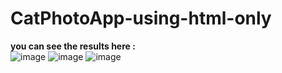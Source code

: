 # CatPhotoApp-using-html-only
**you can see the results here :** <br>
![image](https://github.com/AlizayAyesha/CatPhotoApp-using-html-only/assets/68489612/0ab1d35a-6dee-4d5c-bbe5-aa2b1cac8d90)
![image](https://github.com/AlizayAyesha/CatPhotoApp-using-html-only/assets/68489612/e8275522-d147-481f-84d7-1957478fedbf)
![image](https://github.com/AlizayAyesha/CatPhotoApp-using-html-only/assets/68489612/ddfaf5a0-c836-4850-b74b-beebd321e896)



